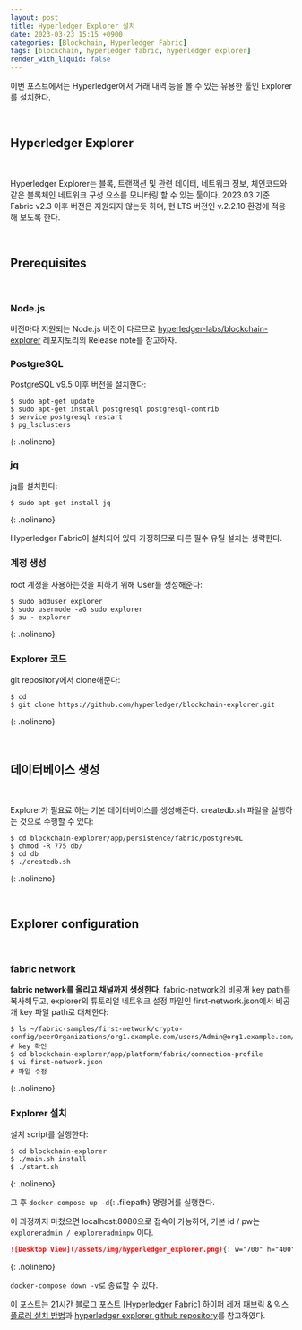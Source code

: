 ```yaml
---
layout: post
title: Hyperledger Explorer 설치
date: 2023-03-23 15:15 +0900
categories: [Blockchain, Hyperledger Fabric]
tags: [blockchain, hyperledger fabric, hyperledger explorer]
render_with_liquid: false
---
```


이번 포스트에서는 Hyperledger에서 거래 내역 등을 볼 수 있는 유용한 툴인 Explorer를 설치한다.

<br>

## Hyperledger Explorer

<br>

Hyperledger Explorer는 블록, 트랜잭션 및 관련 데이터, 네트워크 정보, 체인코드와 같은 블록체인 네트워크 구성 요소를 모니터링 할 수 있는 툴이다. 2023.03 기준 Fabric v2.3 이후 버전은 지원되지 않는듯 하며, 현 LTS 버전인 v.2.2.10 환경에 적용해 보도록 한다.

<br>

## Prerequisites

<br>

### Node.js

버전마다 지원되는 Node.js 버전이 다르므로 [hyperledger-labs/blockchain-explorer](https://github.com/hyperledger-labs/blockchain-explorer) 레포지토리의 Release note를 참고하자.

### PostgreSQL

PostgreSQL v9.5 이후 버전을 설치한다:

```terminal
$ sudo apt-get update
$ sudo apt-get install postgresql postgresql-contrib
$ service postgresql restart
$ pg_lsclusters
```

{: .nolineno}

### jq

jq를 설치한다:

```terminal
$ sudo apt-get install jq
```

{: .nolineno}

Hyperledger Fabric이 설치되어 있다 가정하므로 다른 필수 유틸 설치는 생략한다.

### 계정 생성

root 계정을 사용하는것을 피하기 위해 User를 생성해준다:

```terminal
$ sudo adduser explorer
$ sudo usermode -aG sudo explorer
$ su - explorer
```

{: .nolineno}

### Explorer 코드

git repository에서 clone해준다:

```terminal
$ cd
$ git clone https://github.com/hyperledger/blockchain-explorer.git
```

{: .nolineno}

<br>

## 데이터베이스 생성

<br>

Explorer가 필요료 하는 기본 데이터베이스를 생성해준다. createdb.sh 파일을 실행하는 것으로 수행할 수 있다:

```terminal
$ cd blockchain-explorer/app/persistence/fabric/postgreSQL
$ chmod -R 775 db/
$ cd db
$ ./createdb.sh
```

{: .nolineno}

<br>

## Explorer configuration

<br>

### fabric network

**fabric network를 올리고 채널까지 생성한다.** fabric-network의 비공개 key path를 복사해두고, explorer의 튜토리얼 네트워크 설정 파일인 first-network.json에서 비공개 key 파일 path로 대체한다:

```terminal
$ ls ~/fabric-samples/first-network/crypto-config/peerOrganizations/org1.example.com/users/Admin@org1.example.com/msp/keystore/
# key 확인
$ cd blockchain-explorer/app/platform/fabric/connection-profile
$ vi first-network.json
# 파일 수정
```

{: .nolineno}

### Explorer 설치

설치 script를 실행한다:

```terminal
$ cd blockchain-explorer
$ ./main.sh install
$ ./start.sh
```

{: .nolineno}

그 후 `docker-compose up -d`{: .filepath} 명령어를 실행한다.

이 과정까지 마쳤으면 localhost:8080으로 접속이 가능하며, 기본 id / pw는 `exploreradmin / exploreradminpw` 이다.

```markdown
![Desktop View](/assets/img/hyperledger_explorer.png){: w="700" h="400" }
```

{: .nolineno}

`docker-compose down -v`로 종료할 수 있다.

이 포스트는 21시간 블로그 포스트 [\[Hyperledger Fabric\] 하이퍼 레저 패브릭 & 익스플로러 설치 방법](https://tmjb.tistory.com/15)과 [hyperledger explorer github repository](https://github.com/hyperledger-labs/blockchain-explorer)를 참고하였다.
